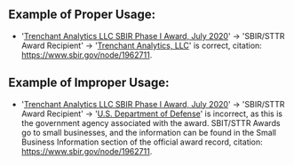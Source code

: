 ## Example of Proper Usage:
* '[Trenchant Analytics LLC SBIR Phase I Award, July 2020](https://golden.com/wiki/Trenchant_Analytics_LLC_SBIR_Phase_I_Award%2C_July_2020-REGN3Y9)' → 'SBIR/STTR Award Recipient' → '[Trenchant Analytics, LLC](https://golden.com/wiki/Trenchant_Analytics%2C_LLC-W3G93EK)' is correct, citation: https://www.sbir.gov/node/1962711.

## Example of Improper Usage:
* '[Trenchant Analytics LLC SBIR Phase I Award, July 2020](https://golden.com/wiki/Trenchant_Analytics_LLC_SBIR_Phase_I_Award%2C_July_2020-REGN3Y9)' → 'SBIR/STTR Award Recipient' → '[U.S. Department of Defense](https://golden.com/wiki/U.S._Department_of_Defense-NMM8EM9)' is incorrect, as this is the government agency associated with the award.  SBIT/STTR Awards go to small businesses, and the information can be found in the Small Business Information section of the official award record, citation: https://www.sbir.gov/node/1962711. 
